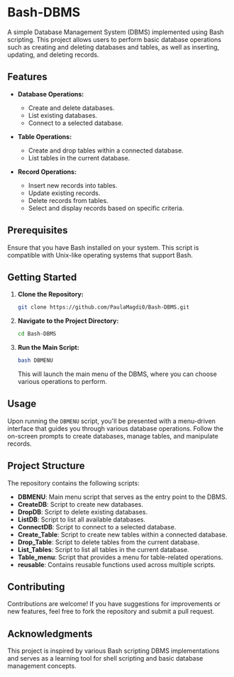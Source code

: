 # Bash-DBMS

A simple Database Management System (DBMS) implemented using Bash scripting. This project allows users to perform basic database operations such as creating and deleting databases and tables, as well as inserting, updating, and deleting records.

## Features

- **Database Operations:**
  - Create and delete databases.
  - List existing databases.
  - Connect to a selected database.

- **Table Operations:**
  - Create and drop tables within a connected database.
  - List tables in the current database.

- **Record Operations:**
  - Insert new records into tables.
  - Update existing records.
  - Delete records from tables.
  - Select and display records based on specific criteria.

## Prerequisites

Ensure that you have Bash installed on your system. This script is compatible with Unix-like operating systems that support Bash.

## Getting Started

1. **Clone the Repository:**

   ```bash
   git clone https://github.com/PaulaMagdi0/Bash-DBMS.git
   ```

2. **Navigate to the Project Directory:**

   ```bash
   cd Bash-DBMS
   ```

3. **Run the Main Script:**

   ```bash
   bash DBMENU
   ```

   This will launch the main menu of the DBMS, where you can choose various operations to perform.

## Usage

Upon running the `DBMENU` script, you'll be presented with a menu-driven interface that guides you through various database operations. Follow the on-screen prompts to create databases, manage tables, and manipulate records.

## Project Structure

The repository contains the following scripts:

- **DBMENU**: Main menu script that serves as the entry point to the DBMS.
- **CreateDB**: Script to create new databases.
- **DropDB**: Script to delete existing databases.
- **ListDB**: Script to list all available databases.
- **ConnectDB**: Script to connect to a selected database.
- **Create_Table**: Script to create new tables within a connected database.
- **Drop_Table**: Script to delete tables from the current database.
- **List_Tables**: Script to list all tables in the current database.
- **Table_menu**: Script that provides a menu for table-related operations.
- **reusable**: Contains reusable functions used across multiple scripts.

## Contributing

Contributions are welcome! If you have suggestions for improvements or new features, feel free to fork the repository and submit a pull request.

## Acknowledgments

This project is inspired by various Bash scripting DBMS implementations and serves as a learning tool for shell scripting and basic database management concepts.


